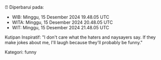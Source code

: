 ⏰ Diperbarui pada:
- WIB: Minggu, 15 Desember 2024 19.48.05 UTC
- WITA: Minggu, 15 Desember 2024 20.48.05 UTC
- WIT: Minggu, 15 Desember 2024 21.48.05 UTC

Kutipan Inspiratif:
"I don't care what the haters and naysayers say. If they make jokes about me, I'll laugh because they'll probably be funny."


Kategori: funny

